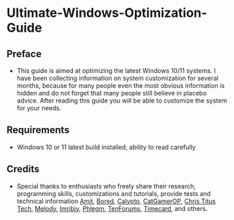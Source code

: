 # Ultimate-Windows-Optimization-Guide

## Preface
- This guide is aimed at optimizing the latest Windows 10/11 systems. I have been collecting information on system customization for several months, because for many people even the most obvious information is hidden and do not forget that many people still believe in placebo advice. After reading this guide you will be able to customize the system for your needs.

## Requirements
- Windows 10 or 11 latest build installed, ability to read carefully

## Credits
- Special thanks to enthusiasts who freely share their research, programming skills, customizations and tutorials, provide tests and technical information [Amit](https://twitter.com/amitxv), [Bored](https://twitter.com/Bra1nlet), [Calypto](https://twitter.com/CaIypto), [CatGamerOP](https://twitter.com/CatGamerOP), [Chris Titus Tech](https://twitter.com/christitustech), [Melody](https://sites.google.com/view/melodystweaks/), [Imribiy](https://twitter.com/imribiy), [Phlegm](https://twitter.com/getggos), [TenForums](https://www.tenforums.com/), [Timecard](https://github.com/djdallmann/GamingPCSetup), and others.
